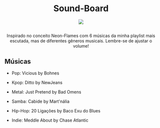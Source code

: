 <h1 align="center">Sound-Board</h1>
<div align="center">
 <img align="center" src="https://media.discordapp.net/attachments/893543990161461322/1077109569332969532/soundboard-readme.PNG?width=576&height=296">
</div>

##

<p align="center" >Inspirado no conceito Neon-Flames com 6 músicas da minha playlist mais escutada, mas de diferentes gêneros musicais. Lembre-se de ajustar o volume!</p>

<h2>Músicas</h2>

- Pop: Vicious by Bohnes

- Kpop: Ditto by NewJeans

- Metal: Just Pretend by Bad Omens

- Samba: Cabide by Mart'nália

- Hip-Hop: 20 Ligações by Baco Exu do Blues

- Indie: Meddle About by Chase Atlantic
